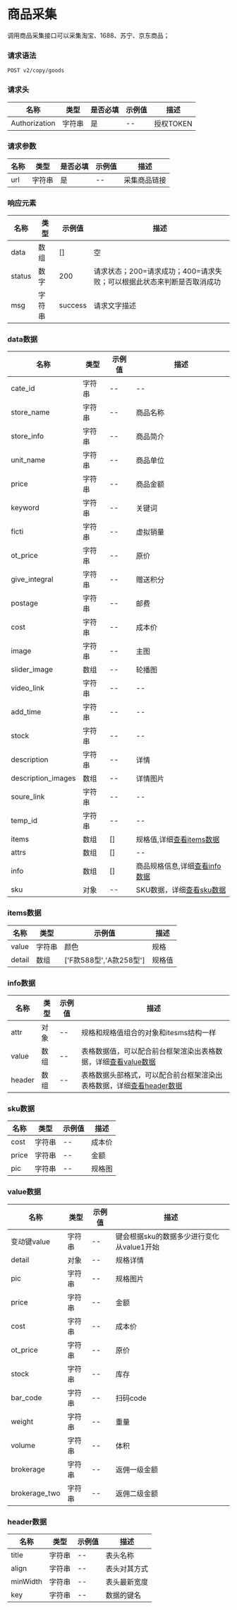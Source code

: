 # 商品采集

调用商品采集接口可以采集淘宝、1688、苏宁、京东商品；

### 请求语法

```
POST v2/copy/goods
```

### 请求头

| 名称 | 类型|是否必填 |示例值| 描述|
|---|---|---|---|---|
| Authorization | 字符串|是|--| 授权TOKEN |

### 请求参数

| 名称 | 类型|是否必填 |示例值| 描述|
|---|---|---|---|---|
| url | 字符串|是|--| 采集商品链接 |

### 响应元素

| 名称 | 类型 |示例值| 描述|
|---|---|---|---| 
| data | 数组|[]| 空 |
| status | 数字|200| 请求状态；200=请求成功；400=请求失败；可以根据此状态来判断是否取消成功 |
| msg | 字符串|success| 请求文字描述 |

### <a id='data'>data数据</a>

| 名称 | 类型 |示例值| 描述|
|---|---|---|---| 
| cate_id | 字符串|--| -- |
| store_name | 字符串|--| 商品名称 |
| store_info | 字符串|--| 商品简介 |
| unit_name | 字符串|--| 商品单位|
| price | 字符串|--| 商品金额|
| keyword | 字符串|--| 关键词|
| ficti | 字符串|--| 虚拟销量|
| ot_price | 字符串|--| 原价|
| give_integral | 字符串|--| 赠送积分|
| postage | 字符串|--|邮费 |
| cost | 字符串|--| 成本价|
| image | 字符串|--| 主图|
| slider_image | 数组|--| 轮播图|
| video_link | 字符串|--| --|
| add_time | 字符串|--| --|
| stock | 字符串|--| --|
| description | 字符串|--| 详情|
| description_images | 数组|--| 详情图片|
| soure_link | 字符串|--| --|
| temp_id | 字符串|--| --|
| items | 数组|[]| 规格值,详细[查看items数据](#items)|
| attrs | 数组|[]| --|
| info | 数组|[]| 商品规格信息,详细[查看info数据](#info)|
| sku | 对象|--| SKU数据，详细[查看sku数据](#sku)|

### <a id='items'>items数据</a>

| 名称 | 类型 |示例值| 描述|
|---|---|---|---| 
| value | 字符串|颜色| 规格 |
| detail | 数组|['F款588型','A款258型']| 规格值 |

### <a id='info'>info数据</a>

| 名称 | 类型 |示例值| 描述|
|---|---|---|---| 
| attr | 对象|--| 规格和规格值组合的对象和itesms结构一样 |
| value | 数组|--| 表格数据值，可以配合前台框架渲染出表格数据，详细[查看value数据](#value)|
| header | 数组|--| 表格数据头部格式，可以配合前台框架渲染出表格数据，详细[查看header数据](#header) |

### <a id='sku'>sku数据</a>

| 名称 | 类型 |示例值| 描述|
|---|---|---|---| 
| cost | 字符串|--| 成本价 |
| price | 字符串|--| 金额 |
| pic | 字符串|--| 规格图 |

### <a id='value'>value数据</a>

| 名称 | 类型 |示例值| 描述|
|---|---|---|---| 
| 变动键value | 字符串|--| 键会根据sku的数据多少进行变化从value1开始 |
| detail | 对象|--| 规格详情 |
| pic | 字符串|--| 规格图片 |
| price | 字符串|--| 金额 |
| cost | 字符串|--| 成本价 |
| ot_price | 字符串|--| 原价 |
| stock | 字符串|--| 库存 |
| bar_code | 字符串|--| 扫码code |
| weight | 字符串|--| 重量 |
| volume | 字符串|--| 体积 |
| brokerage | 字符串|--| 返佣一级金额 |
| brokerage_two | 字符串|--| 返佣二级金额 |

### <a id='header'>header数据</a>

| 名称 | 类型 |示例值| 描述|
|---|---|---|---| 
| title | 字符串|--| 表头名称 |
| align | 字符串|--| 表头对其方式 |
| minWidth | 字符串|--| 表头最新宽度 |
| key | 字符串|--| 数据的键名 |
